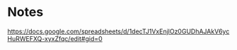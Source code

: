 # Notes
https://docs.google.com/spreadsheets/d/1decTJ1VxEnjlOz0GUDhAJAkV6ycHuRWEFXQ-xyxZfqc/edit#gid=0
